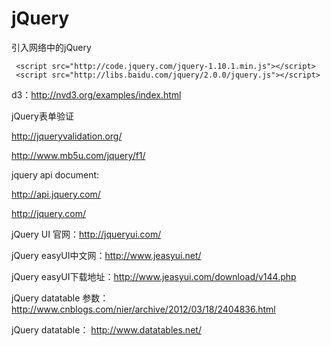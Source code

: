 # jQuery
引入网络中的jQuery

     <script src="http://code.jquery.com/jquery-1.10.1.min.js"></script>
     <script src="http://libs.baidu.com/jquery/2.0.0/jquery.js"></script>
     
d3：http://nvd3.org/examples/index.html

jQuery表单验证

http://jqueryvalidation.org/

http://www.mb5u.com/jquery/f1/

jquery api document:

http://api.jquery.com/

http://jquery.com/

jQuery UI 官网：http://jqueryui.com/

jQuery easyUI中文网：http://www.jeasyui.net/

jQuery easyUI下载地址：http://www.jeasyui.com/download/v144.php

jQuery datatable 参数：http://www.cnblogs.com/nier/archive/2012/03/18/2404836.html

jQuery datatable： http://www.datatables.net/
